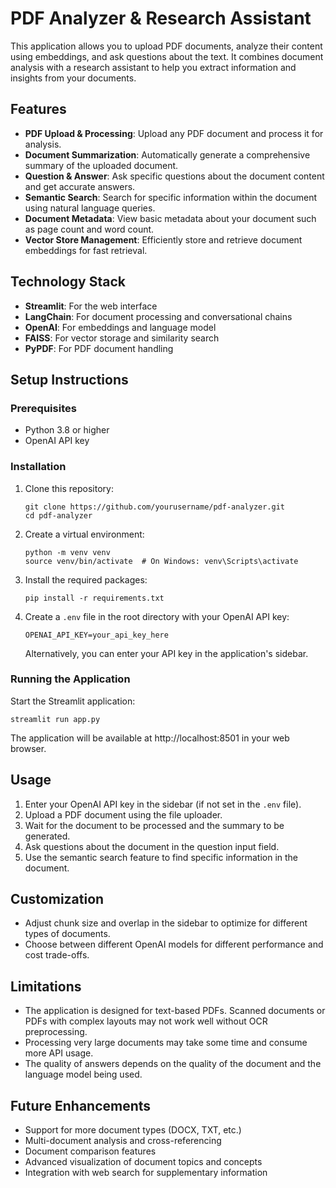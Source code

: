 # PDF Analyzer & Research Assistant

This application allows you to upload PDF documents, analyze their content using embeddings, and ask questions about the text. It combines document analysis with a research assistant to help you extract information and insights from your documents.

## Features

- **PDF Upload & Processing**: Upload any PDF document and process it for analysis.
- **Document Summarization**: Automatically generate a comprehensive summary of the uploaded document.
- **Question & Answer**: Ask specific questions about the document content and get accurate answers.
- **Semantic Search**: Search for specific information within the document using natural language queries.
- **Document Metadata**: View basic metadata about your document such as page count and word count.
- **Vector Store Management**: Efficiently store and retrieve document embeddings for fast retrieval.

## Technology Stack

- **Streamlit**: For the web interface
- **LangChain**: For document processing and conversational chains
- **OpenAI**: For embeddings and language model
- **FAISS**: For vector storage and similarity search
- **PyPDF**: For PDF document handling

## Setup Instructions

### Prerequisites

- Python 3.8 or higher
- OpenAI API key

### Installation

1. Clone this repository:
   ```
   git clone https://github.com/yourusername/pdf-analyzer.git
   cd pdf-analyzer
   ```

2. Create a virtual environment:
   ```
   python -m venv venv
   source venv/bin/activate  # On Windows: venv\Scripts\activate
   ```

3. Install the required packages:
   ```
   pip install -r requirements.txt
   ```

4. Create a `.env` file in the root directory with your OpenAI API key:
   ```
   OPENAI_API_KEY=your_api_key_here
   ```
   Alternatively, you can enter your API key in the application's sidebar.

### Running the Application

Start the Streamlit application:
```
streamlit run app.py
```

The application will be available at http://localhost:8501 in your web browser.

## Usage

1. Enter your OpenAI API key in the sidebar (if not set in the `.env` file).
2. Upload a PDF document using the file uploader.
3. Wait for the document to be processed and the summary to be generated.
4. Ask questions about the document in the question input field.
5. Use the semantic search feature to find specific information in the document.

## Customization

- Adjust chunk size and overlap in the sidebar to optimize for different types of documents.
- Choose between different OpenAI models for different performance and cost trade-offs.

## Limitations

- The application is designed for text-based PDFs. Scanned documents or PDFs with complex layouts may not work well without OCR preprocessing.
- Processing very large documents may take some time and consume more API usage.
- The quality of answers depends on the quality of the document and the language model being used.

## Future Enhancements

- Support for more document types (DOCX, TXT, etc.)
- Multi-document analysis and cross-referencing
- Document comparison features
- Advanced visualization of document topics and concepts
- Integration with web search for supplementary information

